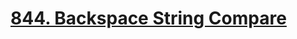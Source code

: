 # [844. Backspace String Compare](https://leetcode.com/problems/backspace-string-compare/description/)